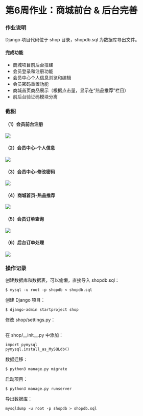 # 第6周作业：商城前台 & 后台完善

### 作业说明

Django 项目代码位于 shop 目录，shopdb.sql 为数据库导出文件。



#### 完成功能

- 商城项目前后台搭建
- 会员登录和注册功能
- 会员中心个人信息浏览和编辑
- 会员密码重置功能
- 商城首页商品展示（根据点击量，显示在“热品推荐”栏目）
- 前后台验证码模块分离



### 截图

#### （1）会员前台注册

![](https://gitee.com/luhuadong/Python_Learning/raw/master/6th_week/homework/images/django-shop-vip-register.png)

#### （2）会员中心-个人信息

![](https://gitee.com/luhuadong/Python_Learning/raw/master/6th_week/homework/images/django-shop-vip-info.png)

#### （3）会员中心-修改密码

![](https://gitee.com/luhuadong/Python_Learning/raw/master/6th_week/homework/images/django-shop-vip-reset-password.png)

#### （4）商城首页-热品推荐

![](https://gitee.com/luhuadong/Python_Learning/raw/master/6th_week/homework/images/django-shop-sell-hot.png)

#### （5）会员订单查询

![](https://gitee.com/luhuadong/Python_Learning/raw/master/6th_week/homework/images/django-shop-vip-orders.png)

#### （6）后台订单处理

![](https://gitee.com/luhuadong/Python_Learning/raw/master/6th_week/homework/images/django-shop-admin-orders.png)





### 操作记录



创建数据库和数据表，可以偷懒，直接导入 shopdb.sql：

```
$ mysql -u root -p shopdb < shopdb.sql
```

创建 Django 项目：

```
$ django-admin startproject shop
```

修改 shop/settings.py：

```

```

在 shop/\_\_init\_\_.py 中添加：

```
import pymysql
pymysql.install_as_MySQLdb()
```

数据迁移：

```
$ python3 manage.py migrate
```

启动项目：

```
$ python3 manage.py runserver
```

导出数据库：

```
mysqldump -u root -p shopdb > shopdb.sql
```



